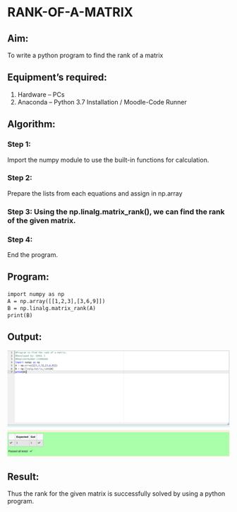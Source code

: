 # RANK-OF-A-MATRIX
## Aim:
To write a python program to find the rank of a matrix
## Equipment’s required:
1. 	Hardware – PCs
2. 	Anaconda – Python 3.7 Installation / Moodle-Code Runner
## Algorithm:
### Step 1: 
Import the numpy module to use the built-in functions for calculation.
### Step 2: 
Prepare the lists from each equations and assign in np.array
### Step 3: Using the np.linalg.matrix_rank(), we can find the rank of the given matrix.
### Step 4: 
End the program.
## Program:
```
import numpy as np
A = np.array([[1,2,3],[3,6,9]])
B = np.linalg.matrix_rank(A)
print(B)
```
## Output:
![OUTPUT](./images/Screenshot%20from%202022-12-25%2021-29-39.png)
## Result:
Thus the rank for the given matrix is successfully solved by  using a python program.

